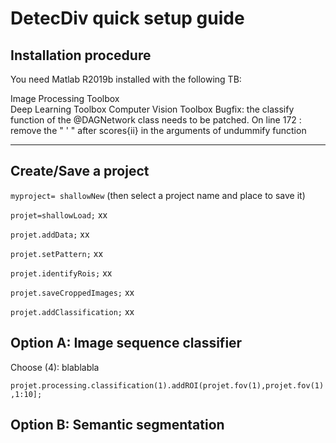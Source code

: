 # DetecDiv quick setup guide #

## Installation procedure ## 

You need Matlab R2019b installed with the following TB:

Image Processing Toolbox  
Deep Learning Toolbox
Computer Vision Toolbox
Bugfix: the classify function of the @DAGNetwork class needs to be patched. On line 172 :
remove the " ' " after scores{ii} in the arguments of undummify function

---------------------

## Create/Save a project ##

```myproject= shallowNew```
 (then select a project name and place to save it)

```projet=shallowLoad;```
xx

```projet.addData;```
xx

```projet.setPattern;```
xx

```projet.identifyRois;```
xx

```projet.saveCroppedImages;```
xx

```projet.addClassification;```
xx

## Option A: Image sequence classifier ##
Choose (4): blablabla

```projet.processing.classification(1).addROI(projet.fov(1),projet.fov(1),1:10];```

## Option B: Semantic segmentation ##


